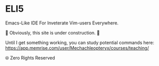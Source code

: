 # ELI5
Emacs-Like IDE For Inveterate Vim-users Everywhere.

 
🚧 Obviously, this site is under construction. 🚧

Until I get something working, you can study potential commands here:
https://app.memrise.com/user/Mechachleopteryx/courses/teaching/


⦾ Zero Rights Reserved

